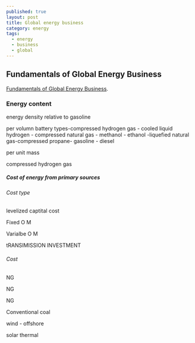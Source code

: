 ```yaml
---
published: true
layout: post
title: Global energy business
category: energy
tags:
  - energy
  - business
  - global
---
```

## Fundamentals of Global Energy Business

[Fundamentals of Global Energy Business](https://www.coursera.org/learn/energy-business). 



### Energy content


energy density relative to gasoline

per volumn
      battery types-compressed hydrogen gas - cooled liquid hydrogen - compressed natural gas - methanol - ethanol -liquefied natural gas-compressed propane- gasoline - diesel

per unit mass




compressed hydrogen gas 





##### Cost of energy from primary sources

###### Cost type

levelized captital cost

Fixed O M

Varialbe O M 

tRANSIMISSION INVESTMENT


###### Cost

NG

NG

NG

Conventional coal

wind - offshore

solar thermal




#####
